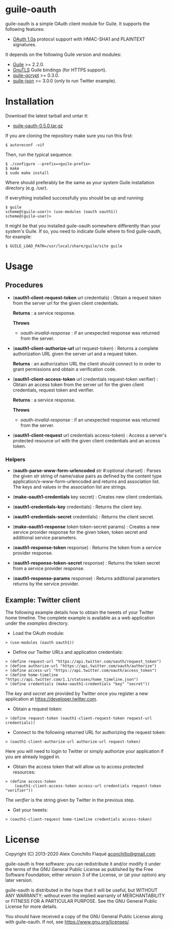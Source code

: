 
# guile-oauth

guile-oauth is a simple OAuth client module for Guile. It supports the
following features:

- [OAuth 1.0a](https://oauth.net/core/1.0a/) protocol support with HMAC-SHA1
  and PLAINTEXT signatures.

It depends on the following Guile version and modules:

- [Guile](https://www.gnu.org/software/guile/) >= 2.2.0.
- [GnuTLS](https://www.gnutls.org/) Guile bindings (for HTTPS support).
- [guile-gcrypt](https://notabug.org/cwebber/guile-gcrypt/) >= 0.3.0.
- [guile-json](https://github.com/aconchillo/guile-json/) >= 3.0.0 (only to run Twitter example).


# Installation

Download the latest tarball and untar it:

- [guile-oauth-0.5.0.tar.gz](http://download.savannah.gnu.org/releases/guile-oauth/guile-oauth-0.5.0.tar.gz)

If you are cloning the repository make sure you run this first:

    $ autoreconf -vif

Then, run the typical sequence:

    $ ./configure --prefix=<guile-prefix>
    $ make
    $ sudo make install

Where <guile-prefix> should preferably be the same as your system Guile
installation directory (e.g. /usr).

If everything installed successfully you should be up and running:

    $ guile
    scheme@(guile-user)> (use-modules (oauth oauth1))
    scheme@(guile-user)>

It might be that you installed guile-oauth somewhere differently than
your system's Guile. If so, you need to indicate Guile where to find
guile-oauth, for example:

    $ GUILE_LOAD_PATH=/usr/local/share/guile/site guile


# Usage

## Procedures

- (**oauth1-client-request-token** url credentials) : Obtain a request token
  from the server url for the given client credentials.

  **Returns** : a service response.

  **Throws**

  - *oauth-invalid-response* : if an unexpected response was returned from the
    server.

- (**oauth1-client-authorize-url** url request-token) : Returns a complete
  authorization URL given the server url and a request token.

  **Returns** : an authorization URL the client should connect to in order to
  grant permissions and obtain a verification code.

- (**oauth1-client-access-token** url credentials request-token verifier) :
  Obtain an access token from the server url for the given client credentials,
  request token and verifier.

  **Returns** : a service response.

  **Throws**

  - *oauth-invalid-response* : if an unexpected response was returned from the
    server.

- (**oauth1-client-request** url credentials access-token) : Access a server's
  protected resource url with the given client credentials and an access
  token.

### Helpers

- (**oauth-parse-www-form-urlencoded** str #:optional charset) : Parses the
  given *str* string of name/value pairs as defined by the content type
  application/x-www-form-urlencoded and returns and association list. The keys
  and values in the association list are strings.

- (**make-oauth1-credentials** key secret) : Creates new client credentials.

- (**oauth1-credentials-key** credentials) : Returns the client key.

- (**oauth1-credentials-secret** credentials) : Returns the client secret.

- (**make-oauth1-response** token token-secret params) : Creates a new service
  provider response for the given token, token secret and additional service
  parameters.

- (**oauth1-response-token** response) : Returns the token from a service
  provider response.

- (**oauth1-response-token-secret** response) : Returns the token secret from
  a service provider response.

- (**oauth1-response-params** response) : Returns additional parameters
  returns by the service provider.


## Example: Twitter client

The following example details how to obtain the tweets of your Twitter home
timeline. The complete example is available as a web application under the
*examples* directory.

- Load the OAuth module:

```
> (use-modules (oauth oauth1))
```

- Define our Twitter URLs and application credentials:

```
> (define request-url "https://api.twitter.com/oauth/request_token")
> (define authorize-url "https://api.twitter.com/oauth/authorize")
> (define access-url "https://api.twitter.com/oauth/access_token")
> (define home-timeline "https://api.twitter.com/1.1/statuses/home_timeline.json")
> (define credentials (make-oauth1-credentials "key" "secret"))
```

  The *key* and *secret* are provided by Twitter once you register a new
  application at https://developer.twitter.com.

- Obtain a request token:

```
> (define request-token (oauth1-client-request-token request-url credentials))
```

- Connect to the following returned URL for authorizing the request token:

```
> (oauth1-client-authorize-url authorize-url request-token)
```

  Here you will need to login to Twitter or simply authorize your
  application if you are already logged in.

- Obtain the access token that will allow us to access protected resources:

```
> (define access-token
    (oauth1-client-access-token access-url credentials request-token "verifier"))
```

  The *verifier* is the string given by Twitter in the previous step.

- Get your tweets:

```
> (oauth1-client-request home-timeline credentials access-token)
```

# License

Copyright (C) 2013-2020 Aleix Conchillo Flaqué <aconchillo@gmail.com>

guile-oauth is free software: you can redistribute it and/or modify it
under the terms of the GNU General Public License as published by the
Free Software Foundation; either version 3 of the License, or (at your
option) any later version.

guile-oauth is distributed in the hope that it will be useful, but
WITHOUT ANY WARRANTY; without even the implied warranty of
MERCHANTABILITY or FITNESS FOR A PARTICULAR PURPOSE. See the GNU
General Public License for more details.

You should have received a copy of the GNU General Public License
along with guile-oauth. If not, see https://www.gnu.org/licenses/.
